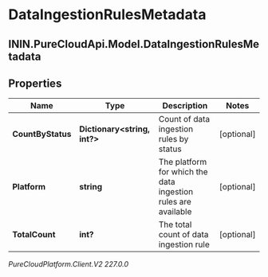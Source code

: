 # DataIngestionRulesMetadata

## ININ.PureCloudApi.Model.DataIngestionRulesMetadata

## Properties

|Name | Type | Description | Notes|
|------------ | ------------- | ------------- | -------------|
| **CountByStatus** | **Dictionary&lt;string, int?&gt;** | Count of data ingestion rules by status | [optional] |
| **Platform** | **string** | The platform for which the data ingestion rules are available | [optional] |
| **TotalCount** | **int?** | The total count of data ingestion rule | [optional] |



_PureCloudPlatform.Client.V2 227.0.0_
